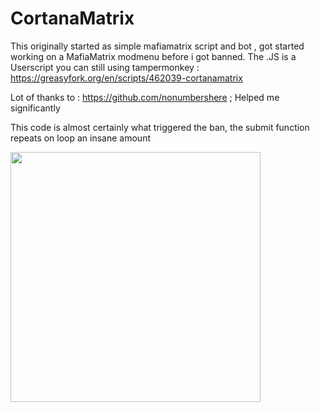 # CortanaMatrix
This originally started as simple mafiamatrix script and bot , got started working on a MafiaMatrix modmenu before i got banned. 
The .JS is a Userscript you can still using tampermonkey : https://greasyfork.org/en/scripts/462039-cortanamatrix
 
 Lot of thanks to : https://github.com/nonumbershere  ; Helped me significantly 
 
 
 This code is almost certainly what triggered the ban, the submit function repeats on loop an insane amount 
 
 
 
 <img src="https://i.imgur.com/2POucw0.png"  width="400" height="400">
